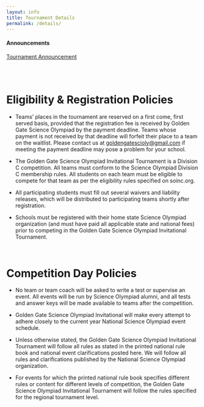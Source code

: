 ```yaml
---
layout: info
title: Tournament Details
permalink: /details/
---
```


<div>

<h4> Announcements </h4>
<a class="btn btn-md btn-mid" href="/announucement">Tournament Announcement</a>

<br><br>

<!--h4> Quick Links </h4>
<a class="btn btn-md btn-mid" target="_blank" href="https://scilympiad.com/golden-gate">Scilympiad</a>
<a class="btn btn-md btn-mid" target="_blank" href="https://docs.google.com/forms/d/11rS66hjU2Sy0njrNnhmJTsd1cnLkL5SZKes-ln-VxPQ/edit" >Notes Submission Form</a>
<a class="btn btn-md btn-mid" target = "_blank" href="https://stanford.zoom.us/j/95327809173?pwd=amt4V0tLbVd0eUN6Q215UG5YNjdUUT09">Troubleshooting Zoom</a>
<a class="btn btn-md btn-mid" target="_blank" href="https://www.customink.com/g/nga0-00cj-6eeg">T-shirt Orders</a>

<br><br>

<h4> Schedules </h4>
<a class="btn btn-md btn-mid" target="_blank" href="https://docs.google.com/spreadsheets/d/1tMKRDN0k8Tpf7kfq9fsDuSrwhSToJnWKrGSfbmWRB-c/edit?usp=sharing">Event Schedule</a>
<a class="btn btn-md btn-mid" target="_blank" href="https://docs.google.com/document/d/1_hxhts2Zixuj8q-R1-h2yplQWhYeesoWBhYiLJyZyD0/edit?usp=sharing" >Awards Schedule</a>

<br><br>

<h4> Policies and Helpful Info </h4>
<a class="btn btn-md btn-mid" target="_blank" href="https://docs.google.com/document/d/1q0Bj58jJeTsfraQjAVHoKzkRsz8YTwK1HTwxmNS8Bhw/edit?usp=sharing">Tournament Info</a>
<a class="btn btn-md btn-mid" target="_blank" href="https://docs.google.com/document/d/15s4beEAVf4fmfHdjErVZjvQpTJpAtw2PjXpSSTBUjcE/edit">Event Modifications</a>
<a class="btn btn-md btn-mid" target="_blank" href="https://docs.google.com/spreadsheets/d/1lQ7RcRiRQGmYeyipulkWe2KdQJE0HtLU_86MhBmytuQ/edit?usp=sharing" >Team Numbers</a>
<a class="btn btn-md btn-mid" target = "_blank" href="https://docs.google.com/document/d/1RwFu7o9ulwN38wOhzgiJbcd3WqxK6dKm0yXTlSPJzYQ/edit?fbclid=IwAR1_L41ff1XKi-vKV7voq7AktFOgg0jxx70B5MyLgQWacAdy-P2j6xpWQ9g">Troubleshooting Guide</a>
<a class="btn btn-md btn-mid" target="_blank" href="https://docs.google.com/document/d/1vhsnbwgHFlcBDZ_vkUlkFTbN5cixNtqMfeSnWBDzPS4/edit?usp=sharing">Academic Integrity Guide</a-->

<!--h4> Schedules and Maps </h4>
<a class="btn btn-md btn-mid" target="_blank" href="/doc/event_schedule.pdf">Event Schedule</a>
<a class="btn btn-md btn-mid" target="_blank" href="/doc/day_schedule.pdf">Day of Schedule</a>
<a class="btn btn-md btn-mid" target="_blank" href="/doc/awards_program.pdf">Awards Program</a>
<a class="btn btn-md btn-mid" target="_blank" href="/doc/awards_seating_2020.png">Awards Seating</a>
<a class="btn btn-md btn-mid" target="_blank" href="https://tinyurl.com/ggso20-map">Full Digital Map</a>
<a class="btn btn-md btn-mid" target="_blank" href="https://statescioly.org/golden-gate/Map/EventMap?mId=98552995578380921">Event Locations Digital Map</a>
<a class="btn btn-md btn-mid" target="_blank" href="/doc/maps_2020.pdf">Homerooms and Event Map</a>
<a class="btn btn-md btn-mid" target="_blank" href="/doc/parking_map.pdf">Parking Details and Map</a>

<br><br>

<h4> Policies and Helpful Info </h4>
<a class="btn btn-md btn-mid" target="_blank" href="/rules.pdf">Event Rules</a>
<a class="btn btn-md btn-mid" target="_blank" href="/doc/welcome.pdf" >Welcome Letter</a>
<a class="btn btn-md btn-mid" target = "_blank" href="https://docs.google.com/spreadsheets/d/18EzTQeIsobi_cl85j--G3x0rDnNxKEEBnLlmAKb27uM/edit#gid=2043171544">Team numbers</a>
<a class="btn btn-md btn-mid" target="_blank" href="/doc/food_options.pdf">Food Options</a>
<a class="btn btn-md btn-mid" target="_blank" href="/doc/social_flyer.pdf">Social Flyer</a>
<a class="btn btn-md btn-mid" target="_blank" href="/doc/policies.pdf">Tournament Policies</a>
<a class="btn btn-md btn-mid" target="_blank" href="/doc/injury_report.pdf">Accidental Injury Report</a>
<a class="btn btn-md btn-mid" target = "_blank" href="https://statescioly.org/golden-gate/Policy/Doc/public-appeal-form">Appeal Form</a-->


</div> 

# Eligibility & Registration Policies

* Teams’ places in the tournament are reserved on a first come, first served basis, provided that the registration fee is received by Golden Gate Science Olympiad by the payment deadline. Teams whose payment is not received by that deadline will forfeit their place to a team on the waitlist. Please contact us at goldengatescioly@gmail.com if meeting the payment deadline may pose a problem for your school.

* The Golden Gate Science Olympiad Invitational Tournament is a Division C competition.  All teams must conform to the Science Olympiad Division C membership rules. All students on each team must be eligible to compete for that team as per the eligibility rules specified on soinc.org.

* All participating students must fill out several waivers and liability releases, which will be distributed to participating teams shortly after registration. 

* Schools must be registered with their home state Science Olympiad organization (and must have paid all applicable state and national fees) prior to competing in the Golden Gate Science Olympiad Invitational Tournament.

<br>

# Competition Day Policies

* No team or team coach will be asked to write a test or supervise an event. All events will be run by Science Olympiad alumni, and all tests and answer keys will be made available to teams after the competition.

* Golden Gate Science Olympiad Invitational will make every attempt to adhere closely to the current year National Science Olympiad event schedule.

* Unless otherwise stated, the Golden Gate Science Olympiad Invitational Tournament will follow all rules as stated in the printed national rule book and national event clarifications posted here. We will follow all rules and clarifications published by the National Science Olympiad organization.

* For events for which the printed national rule book specifies different rules or content for different levels of competition, the Golden Gate Science Olympiad Invitational Tournament will follow the rules specified for the regional tournament level.

